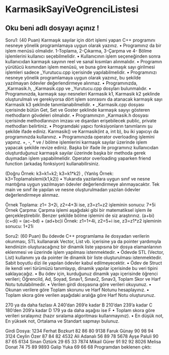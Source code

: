 # KarmasikSayiVeOgrenciListesi

## Oku beni adlı dosyayı açınız  !


 Soru1: (40 Puan) 
Karmaşık sayılar için dört işlemi yapan C++ programını nesneye yönelik programlamaya uygun olarak yazınız. 
• Programınız da bir işlem menüsü olmalıdır. 1-Toplama, 2-Çıkarma, 3-Çarpma ve 4- Bölme işlemlerini kullanıcı seçebilmelidir. 
• Kullanıcının işlem seçeneğinden sonra kullanıcıdan karmaşık sayının reel ve sanal kısımları alınmalıdır. 
• Programın yürütücü kısmından işlem menüsü, ve buna göre karmaşık sayı girilmesi işlemleri sadece _Yurutucu.cpp içerisinde yapılabilmelidir. 
• Programınızı nesneye yönelik programlamaya uygun olarak yazınız, bu şekilde yazılmayan ödevler değerlendirmeye alınmaz. 
• Programınızda, _Karmasik.h, _Karmasik.cpp ve _Yurutucu.cpp dosyları bulunmalıdır. 
• Programınızda, karmaşık sayı nesneleri Karmasik k1, Karmasik k2 şeklinde oluşturulmalı ve gerekiyorsa dört işlem sonrasını da atanacak karmaşık sayı Karmasik k3 şeklinde tanımlanabilmelidir. 
• _Karmasik.cpp dosyası içerisinde bütün Get, Set ve Goster şeklinde karmaşık sayıyı gösteren methodların gövdeleri olmalıdır. 
• Programınızın _Karmasik.h dosyası içerisinde methodlarınızın imzası ve dışardan erişebilecek public, private methodları belirtiniz. 
• Programdaki yapıcı fonksiyonların tanımlarını şu şekilde ifade ediniz. Karmasik() ve Karmasik(int a, int b), bu iki yapıcıyı da programınızda kullanınız. 
• Programınızda operator overloading işlemini yapınız. +, -, * ve / bölme işlemlerini karmaşık sayılar üzerinde işlem yapacak şekilde revize ediniz. Başka bir ifade ile programınız kullanıcıdan oluşturduğunuz karmaşık sayılar üzerinde başka bir methoda gerek duymadan işlem yapabilmelidir. Operator overloading yaparken friend function (arkadaş fonksiyon) kullanabilirsiniz. 

(Doğru Örnek: k3=k1+k2; k3=k1*k2) , (Yanlış Örnek: k3=ToplamaIslemi(k1,k2)) 
• Yukarıda yazılanlara uygun sınıf ve nesne mantığına uygun yazılmayan ödevler değerlendirmeye alınmayacaktır. Tek main ve sınıf ile yapılan ve nesne oluşturulmadan yazılan ödevler değerlendirmeye alınmaz. 

Örnek Toplama: 
z1= 3+2i, z2=4+3i ise, z3=z1+z2 işleminin sonucu: 7+5i 
Örnek Çarpma: Çarpma işlemi aşağıdaki gibi bir matematiksel işlem ile gerçekleştirebilir. Benzer şekilde bölme işlemini de siz araştırınız. 
(a+bi)(c+di) = (ac−bd) + (ad+bc)i 
Örnek: z1=1+4i, z2=5+i ise, z3=z1*z2 işleminin sonucu: 1+21i

  




Soru2: (60 Puan) 
Bu ödevde C++ programlama ile dosyadan verilerin okunması, STL kullanarak Vector, List vb. içerisine ya da pointer yardımıyla kendinizin oluşturacağınız bir dinamik liste yapısına bir dosya elamanlarının eklenmesi ve üzerinde işlem yapılması istenmektedir. 
• Ödevde STL (Vector, List) kullanımı ya da pointer ile dinamik bir liste oluşturulması istenmektedir. Sabit boyutlu dizi ile yapılan ödevler kabul edilmeyecektir. 
• Ödev de Struct ile kendi veri türümüzü tanımlayıp, dinamik yapılar içerisinde bu veri tipini saklayacağız. 
• Bu ödev için, kurduğunuz dinamik yapı içerisinde öğrenci verileri; ÖğrenciId, Ad, Soyad, Sınav1, Sınav2, Sınav3, Toplam Skor ve Harf Notu tutulabilmedir. 
• Verilen girdi dosyasına göre verileri okuyunuz. 
• Okunan verilere göre Toplam skorunu ve Harf Notunu hesaplayınız. 
• Toplam skora göre verilen aşağıdaki aralığa göre Harf Notu oluşturunuz. 

270 ya da daha fazlası A 
240’dan 269’e kadar B 
210’dan 239’a kadar C 
180’den 209’a kadar D 
179 ya da daha aşağısı ise F 
• Toplam skora göre verileri sıralayınız (hazır sıralama algoritması kullanmayınız). 
• En düşük not, En yüksek not, Ortalama ve Standart sapmayı bulunuz. 

Girdi Dosya: 
1234 Ferhat Bozkurt 82 86 80 
9138 Faruk Günay 90 98 94 
3124 Ceylin Özer 87 84 82 
4532 Ali Adanalı 56 89 78 
5678 Ayşe Paluli 90 87 65 
6134 Sinan Öztürk 29 65 33 
7874 Mikail Gürer 91 92 92 
8026 Melisa Donat 74 75 89 
9893 Galip Yuka 69 66 68 
Programdan beklenen çıktı:


 
